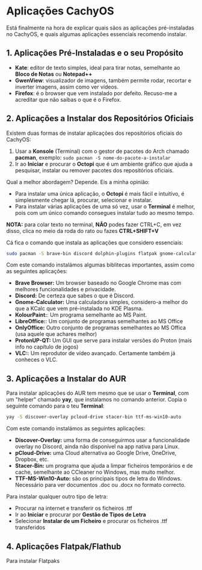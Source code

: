 # Aplicações CachyOS

Está finalmente na hora de explicar quais sãos as aplicações pré-instaladas no CachyOS, e quais algumas aplicações essenciais recomendo instalar.

## 1. Aplicações Pré-Instaladas e o seu Propósito
- **Kate**: editor de texto simples, ideal para tirar notas, semelhante ao **Bloco de Notas** ou **Notepad++**
- **GwenView**: visualizador de imagens, também permite rodar, recortar e inverter imagens, assim como ver vídeos.
- **Firefox**: é o browser que vem instalado por defeito. Recuso-me a acreditar que não saibas o que é o Firefox.

## 2. Aplicações a Instalar dos Repositórios Oficiais
Existem duas formas de instalar aplicações dos repositórios oficiais do CachyOS:
1. Usar a **Konsole** (Terminal) com o gestor de pacotes do Arch chamado **pacman**, exemplo: `sudo pacman -S nome-do-pacote-a-instalar`
2. Ir ao **Iniciar** e procurar o **Octopi** que é um ambiente gráfico que ajuda a pesquisar, instalar ou remover pacotes dos repositórios oficiais.

Qual a melhor abordagem? Depende. Eis a minha opinião:
- Para instalar uma única aplicação, o **Octopi** é mais fácil e intuitivo, é simplesmente chegar lá, procurar, selecionar e instalar.
- Para instalar várias aplicações de uma só vez, usar o **Terminal** é melhor, pois com um único comando consegues instalar tudo ao mesmo tempo.

**NOTA:** para colar texto no terminal, **NÃO** podes fazer CTRL+C, em vez disso, clica no meio da roda do rato ou fazes **CTRL+SHIFT+V**

Cá fica o comando que instala as aplicações que considero essenciais:
```bash
sudo pacman -S brave-bin discord dolphin-plugins flatpak gnome-calculator kio-admin kolourpaint libreoffice-still-pt onlyoffice-bin protonup-qt qbittorrent vlc vlc-plugins-all yay zsh
```

Com este comando instalámos algumas biblitecas importantes, assim como as seguintes aplicações:
- **Brave Browser:** Um browser baseado no Google Chrome mas com melhores funcionalidades e privacidade.
- **Discord:** De certeza que sabes o que é Discord.
- **Gnome-Calculator:** Uma calculadora simples, considero-a melhor do que a KCalc que vem pré-instalada no KDE Plasma.
- **KolourPaint:**: Um programa semelhante ao MS Paint.
- **LibreOffice:**: Um conjunto de programas semelhantes ao MS Office
- **OnlyOffice:** Outro conjunto de programas semelhantes ao MS Offica (usa aquele que achares melhor)
- **ProtonUP-QT:** Um GUI que serve para instalar versões do Proton (mais info no capítulo de jogos)
- **VLC:**: Um reprodutor de vídeo avançado. Certamente também já conheces o VLC.

## 3. Aplicações a Instalar do AUR
Para instalar aplicações do AUR tem mesmo que se usar o **Terminal**, com um "helper" chamado **yay**, que instalamos no comando anterior. Copia o seguinte comando para o teu **Terminal**:
```bash
yay -S discover-overlay pcloud-drive stacer-bin ttf-ms-win10-auto
```
Com este comando instalámos as seguintes aplicações:
- **Discover-Overlay:** uma forma de conseguirmos usar a funcionalidade overlay no Discord, ainda não disponível na app nativa para Linux.
- **pCloud-Drive:** uma Cloud alternativa ao Google Drive, OneDrive, Dropbox, etc.
- **Stacer-Bin:** um programa que ajuda a limpar ficheiros temporários e de cache, semelhante ao CCleaner no Windows, mas muito melhor.
- **TTF-MS-Win10-Auto:** são os principais tipos de letra do Windows. Necessário para ver documentos .doc ou .docx no formato correcto.

Para instalar qualquer outro tipo de letra:
- Procurar na internet e transferir os ficheiros .ttf
- Ir ao **Iniciar** e procurar por **Gestão de Tipos de Letra**
- Selecionar **Instalar de um Ficheiro** e procurar os ficheiros .ttf transferidos

## 4. Aplicações Flatpak/Flathub
Para instalar Flatpaks



